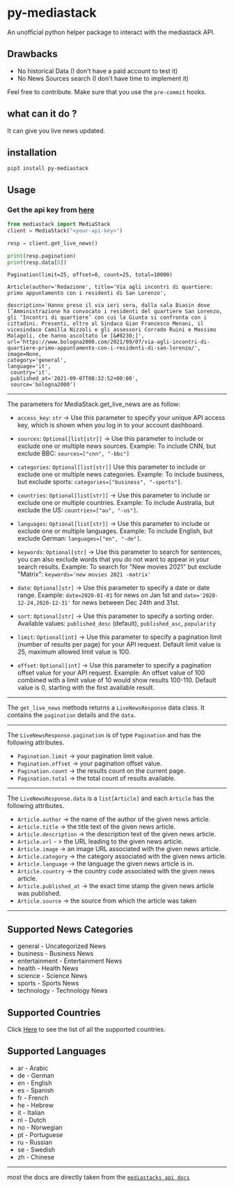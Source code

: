 # py-mediastack

An unofficial python helper package to interact with the mediastack API.

## Drawbacks

- No historical Data (I don't have a paid account to test it)
- No News Sources search (I don't have time to implement it)

Feel free to contribute. Make sure that you use the `pre-commit` hooks.

## what can it do ?

It can give you live news updated.

## installation

```commandline
pip3 install py-mediastack
```

## Usage

### Get the api key from [here](https://mediastack.com/)

```python
from mediastack import MediaStack
client = MediaStack("<your-api-key>")

resp = client.get_live_news()

print(resp.pagination)
print(resp.data[0])

```

```
Pagination(limit=25, offset=0, count=25, total=10000)

Article(author='Redazione', title='Via agli incontri di quartiere:
primo appuntamento con i residenti di San Lorenzo',

description='Hanno preso il via ieri sera, dalla sala Biasin dove l’Amministrazione ha convocato i residenti del quartiere San Lorenzo, gli ‘Incontri di quartiere’ con cui la Giunta si confronta con i cittadini. Presenti, oltre al Sindaco Gian Francesco Menani, il vicesindaco Camilla Nizzoli e gli assessori Corrado Ruini e Massimo Malagoli, che hanno ascoltato le [&#8230;]',
url='https://www.bologna2000.com/2021/09/07/via-agli-incontri-di-quartiere-primo-appuntamento-con-i-residenti-di-san-lorenzo/',
image=None,
category='general',
language='it',
 country='it',
 published_at='2021-09-07T08:32:52+00:00',
 source='bologna2000')
```

---

The parameters for MediaStack.get_live_news are as follow:

- `access_key`: `str` -> Use this parameter to specify your unique API access key, which is shown when you log in to your account dashboard.
- `sources`: `Optional[list[str]]` -> Use this parameter to include or exclude one or multiple news sources. Example: To include CNN, but exclude BBC: `sources=["cnn", "-bbc"]`
- `categories`: `Optional[list[str]]` Use this parameter to include or exclude one or multiple news categories. Example: To include business, but exclude sports: `categories=["business", "-sports"]`.

- `countries`: `Optional[list[str]]` -> Use this parameter to include or exclude one or multiple countries. Example: To include Australia, but exclude the US: `countries=["au", "-us"]`.

- `languages`: `Optional[list[str]]` -> Use this parameter to include or exclude one or multiple languages. Example: To include English, but exclude German: `languages=["en", "-de"]`.

- `keywords`: `Optional[str]` -> Use this parameter to search for sentences, you can also exclude words that you do not want to appear in your search results. Example: To search for "New movies 2021" but exclude "Matrix": `keywords='new movies 2021 -matrix'`
- `date`: `Optional[str]` -> Use this parameter to specify a date or date range. Example: `date=2020-01-01` for news on Jan 1st and `date='2020-12-24,2020-12-31'` for news between Dec 24th and 31st.
- `sort`: `Optional[str]` -> Use this parameter to specify a sorting order. Available values: `published_desc` (default), `published_asc`, `popularity`
- `limit`: `Optional[int]` -> Use this parameter to specify a pagination limit (number of results per page) for your API request. Default limit value is 25, maximum allowed limit value is 100.
- `offset`: `Optional[int]` -> Use this parameter to specify a pagination offset value for your API request. Example: An offset value of 100 combined with a limit value of 10 would show results 100-110. Default value is 0, starting with the first available result.

---

The `get_live_news` methods returns a `LiveNewsResponse` data class.
It contains the `pagination` details and the `data`.

---

The `LiveNewsResponse.pagination` is of type `Pagination` and has the following
attributes.

- `Pagination.limit` -> your pagination limit value.
- `Pagination.offset` -> your pagination offset value.
- `Pagination.count` -> the results count on the current page.
- `Pagination.total` -> the total count of results available.

---

The `LiveNewsResponse.data` is a `list[Article]` and each `Article` has the following
attributes.

- `Article.author` -> the name of the author of the given news article.
- `Article.title` -> the title text of the given news article.
- `Article.description` -> the description text of the given news article.
- `Article.url` - > the URL leading to the given news article.
- `Article.image` -> an image URL associated with the given news article.
- `Article.category` -> the category associated with the given news article.
- `Article.language` -> the language the given news article is in.
- `Article.country` -> the country code associated with the given news article.
- `Article.published_at` -> the exact time stamp the given news article was published.
- `Article.source` -> the source from which the article was taken

---

## Supported News Categories

- general - Uncategorized News
- business - Business News
- entertainment - Entertainment News
- health - Health News
- science - Science News
- sports - Sports News
- technology - Technology News

## Supported Countries

Click [Here](https://mediastack.com/sources) to see the list of all the supported countries.

## Supported Languages

- ar - Arabic
- de - German
- en - English
- es - Spanish
- fr - French
- he - Hebrew
- it - Italian
- nl - Dutch
- no - Norwegian
- pt - Portuguese
- ru - Russian
- se - Swedish
- zh - Chinese

---

most the docs are directly taken from the [`mediastacks api docs`](https://mediastack.com/documentation)
